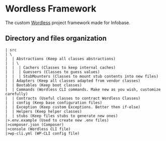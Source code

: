 # Wordless Framework

The custom [Wordless](https://bitbucket.org/infobaseit/wordless/src/master/) project framework made for Infobase.

## Directory and files organization

```
| src
| \
|  | Abstractions (Keep all classes abstractions)
|  | \
|  |  | Cachers (Classes to keep internal caches)
|  |  | Guessers (Classes to guess values)
|  |  | StubMounters (Classes to mount stub contents into new files)
|  | Adapters (Keep all classes adapted from vendor classes)
|  | Bootables (Keep boot classes)
|  | Commands (Wordless CLI commands. Make new as you wish, customize carefully)
|  | Contracts (Useful classes to contract Wordless Classes)
|  | config (Keep base configuration files)
|  | Exception (Keep custom Exceptions. Better then if-else)
|  | Helpers (Keep helper classes)
|  | stubs (Keep files stubs to generate new ones)
|>.env.example (Used to create new .env files)
|>composer.json (Composer)
|>console (Wordless CLI file)
|>wp-cli.yml (WP-CLI config file)
```